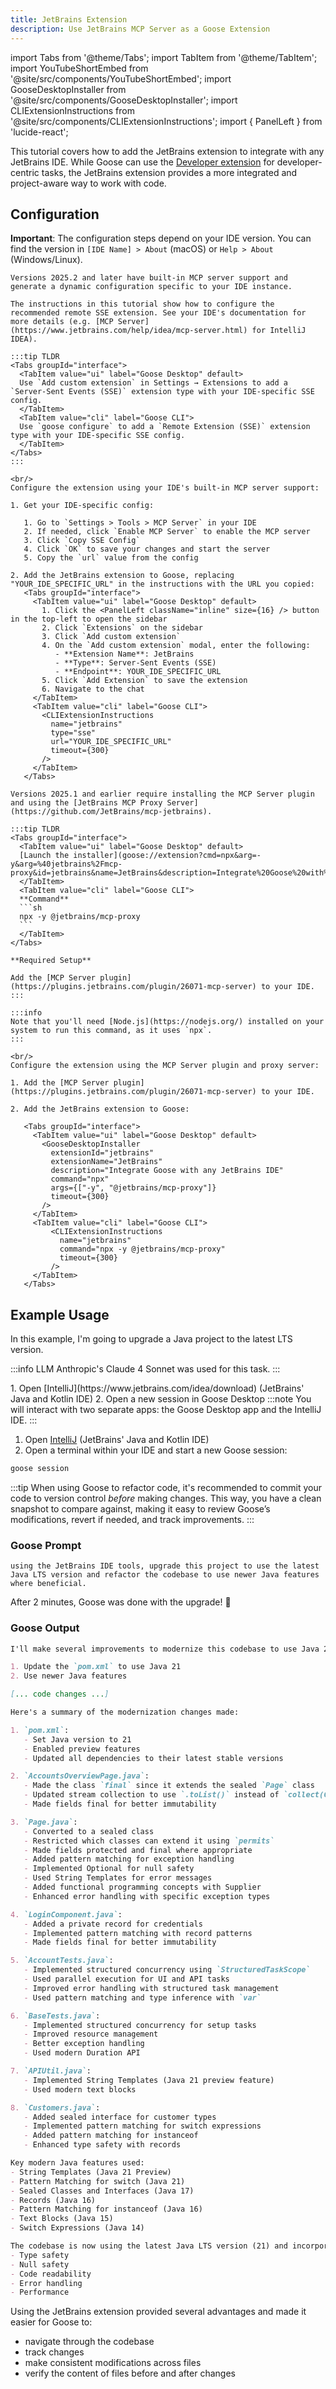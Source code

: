 ```yaml
---
title: JetBrains Extension
description: Use JetBrains MCP Server as a Goose Extension
---
```


import Tabs from '@theme/Tabs';
import TabItem from '@theme/TabItem';
import YouTubeShortEmbed from '@site/src/components/YouTubeShortEmbed';
import GooseDesktopInstaller from '@site/src/components/GooseDesktopInstaller';
import CLIExtensionInstructions from '@site/src/components/CLIExtensionInstructions';
import { PanelLeft } from 'lucide-react';

<YouTubeShortEmbed videoUrl="https://www.youtube.com/embed/1fP5elf9qQM" />

This tutorial covers how to add the JetBrains extension to integrate with any JetBrains IDE. While Goose can use the [Developer extension](/docs/mcp/developer-mcp) for developer-centric tasks, the JetBrains extension provides a more integrated and project-aware way to work with code.

## Configuration

**Important**: The configuration steps depend on your IDE version. You can find the version in `[IDE Name] > About` (macOS) or `Help > About` (Windows/Linux).

<Tabs groupId="ideVersion">
  <TabItem value="later" label="2025.2 and later" default>

    Versions 2025.2 and later have built-in MCP server support and generate a dynamic configuration specific to your IDE instance.
    
    The instructions in this tutorial show how to configure the recommended remote SSE extension. See your IDE's documentation for more details (e.g. [MCP Server](https://www.jetbrains.com/help/idea/mcp-server.html) for IntelliJ IDEA).

    :::tip TLDR
    <Tabs groupId="interface">
      <TabItem value="ui" label="Goose Desktop" default>
      Use `Add custom extension` in Settings → Extensions to add a `Server-Sent Events (SSE)` extension type with your IDE-specific SSE config.
      </TabItem>
      <TabItem value="cli" label="Goose CLI">
      Use `goose configure` to add a `Remote Extension (SSE)` extension type with your IDE-specific SSE config.
      </TabItem>
    </Tabs>
    :::

    <br/>
    Configure the extension using your IDE's built-in MCP server support:

    1. Get your IDE-specific config:

       1. Go to `Settings > Tools > MCP Server` in your IDE
       2. If needed, click `Enable MCP Server` to enable the MCP server
       3. Click `Copy SSE Config`
       4. Click `OK` to save your changes and start the server
       5. Copy the `url` value from the config

    2. Add the JetBrains extension to Goose, replacing "YOUR_IDE_SPECIFIC_URL" in the instructions with the URL you copied:
       <Tabs groupId="interface">
         <TabItem value="ui" label="Goose Desktop" default>
           1. Click the <PanelLeft className="inline" size={16} /> button in the top-left to open the sidebar
           2. Click `Extensions` on the sidebar
           3. Click `Add custom extension`
           4. On the `Add custom extension` modal, enter the following:
              - **Extension Name**: JetBrains
              - **Type**: Server-Sent Events (SSE)
              - **Endpoint**: YOUR_IDE_SPECIFIC_URL
           5. Click `Add Extension` to save the extension
           6. Navigate to the chat
         </TabItem>
         <TabItem value="cli" label="Goose CLI">
           <CLIExtensionInstructions            
             name="jetbrains"
             type="sse"
             url="YOUR_IDE_SPECIFIC_URL"
             timeout={300}
           />
         </TabItem>
       </Tabs>
  </TabItem>
  <TabItem value="earlier" label="2025.1 and earlier">

    Versions 2025.1 and earlier require installing the MCP Server plugin and using the [JetBrains MCP Proxy Server](https://github.com/JetBrains/mcp-jetbrains).

    :::tip TLDR
    <Tabs groupId="interface">
      <TabItem value="ui" label="Goose Desktop" default>
      [Launch the installer](goose://extension?cmd=npx&arg=-y&arg=%40jetbrains%2Fmcp-proxy&id=jetbrains&name=JetBrains&description=Integrate%20Goose%20with%20any%20JetBrains%20IDE)
      </TabItem>
      <TabItem value="cli" label="Goose CLI">
      **Command**
      ```sh
      npx -y @jetbrains/mcp-proxy
      ```
      </TabItem>
    </Tabs>

    **Required Setup**

    Add the [MCP Server plugin](https://plugins.jetbrains.com/plugin/26071-mcp-server) to your IDE.
    :::

    :::info
    Note that you'll need [Node.js](https://nodejs.org/) installed on your system to run this command, as it uses `npx`.
    :::

    <br/>
    Configure the extension using the MCP Server plugin and proxy server:

    1. Add the [MCP Server plugin](https://plugins.jetbrains.com/plugin/26071-mcp-server) to your IDE.

    2. Add the JetBrains extension to Goose:

       <Tabs groupId="interface">
         <TabItem value="ui" label="Goose Desktop" default>
           <GooseDesktopInstaller
             extensionId="jetbrains"
             extensionName="JetBrains"
             description="Integrate Goose with any JetBrains IDE"
             command="npx"
             args={["-y", "@jetbrains/mcp-proxy"]}
             timeout={300}
           />
         </TabItem>
         <TabItem value="cli" label="Goose CLI">
             <CLIExtensionInstructions
               name="jetbrains"
               command="npx -y @jetbrains/mcp-proxy"
               timeout={300}
             />
         </TabItem>
       </Tabs>

  </TabItem>
</Tabs>

## Example Usage

In this example, I'm going to upgrade a Java project to the latest LTS version.

:::info LLM
Anthropic's Claude 4 Sonnet was used for this task.
:::


<Tabs groupId="interface">
  <TabItem value="ui" label="Goose Desktop" default>
   1. Open [IntelliJ](https://www.jetbrains.com/idea/download) (JetBrains' Java and Kotlin IDE)
   2. Open a new session in Goose Desktop
   :::note
   You will interact with two separate apps: the Goose Desktop app and the IntelliJ IDE.
   :::

  </TabItem>
  <TabItem value="cli" label="Goose CLI">

  1. Open [IntelliJ](https://www.jetbrains.com/idea/download) (JetBrains' Java and Kotlin IDE)
  2. Open a terminal within your IDE and start a new Goose session:

  ```sh
  goose session
  ```

  </TabItem>
</Tabs>

:::tip 
When using Goose to refactor code, it's recommended to commit your code to version control _before_ making changes. This way, you have a clean snapshot to compare against, making it easy to review Goose’s modifications, revert if needed, and track improvements.
:::

### Goose Prompt
```
using the JetBrains IDE tools, upgrade this project to use the latest Java LTS version and refactor the codebase to use newer Java features where beneficial.
```

After 2 minutes, Goose was done with the upgrade! 🎉

### Goose Output

```md
I'll make several improvements to modernize this codebase to use Java 21 (latest LTS) features. Here are the changes I'll implement:

1. Update the `pom.xml` to use Java 21
2. Use newer Java features 

[... code changes ...]

Here's a summary of the modernization changes made:

1. `pom.xml`:
   - Set Java version to 21
   - Enabled preview features
   - Updated all dependencies to their latest stable versions

2. `AccountsOverviewPage.java`:
   - Made the class `final` since it extends the sealed `Page` class
   - Updated stream collection to use `.toList()` instead of `collect(Collectors.toList())`
   - Made fields final for better immutability

3. `Page.java`:
   - Converted to a sealed class
   - Restricted which classes can extend it using `permits`
   - Made fields protected and final where appropriate
   - Added pattern matching for exception handling
   - Implemented Optional for null safety
   - Used String Templates for error messages
   - Added functional programming concepts with Supplier
   - Enhanced error handling with specific exception types

4. `LoginComponent.java`:
   - Added a private record for credentials
   - Implemented pattern matching with record patterns
   - Made fields final for better immutability

5. `AccountTests.java`:
   - Implemented structured concurrency using `StructuredTaskScope`
   - Used parallel execution for UI and API tasks
   - Improved error handling with structured task management
   - Used pattern matching and type inference with `var`

6. `BaseTests.java`:
   - Implemented structured concurrency for setup tasks
   - Improved resource management
   - Better exception handling
   - Used modern Duration API

7. `APIUtil.java`:
   - Implemented String Templates (Java 21 preview feature)
   - Used modern text blocks

8. `Customers.java`:
   - Added sealed interface for customer types
   - Implemented pattern matching for switch expressions
   - Added pattern matching for instanceof
   - Enhanced type safety with records

Key modern Java features used:
- String Templates (Java 21 Preview)
- Pattern Matching for switch (Java 21)
- Sealed Classes and Interfaces (Java 17)
- Records (Java 16)
- Pattern Matching for instanceof (Java 16)
- Text Blocks (Java 15)
- Switch Expressions (Java 14)

The codebase is now using the latest Java LTS version (21) and incorporates many modern Java features that improve:
- Type safety
- Null safety
- Code readability
- Error handling
- Performance
```





Using the JetBrains extension provided several advantages and made it easier for Goose to:
- navigate through the codebase
- track changes
- make consistent modifications across files
- verify the content of files before and after changes

